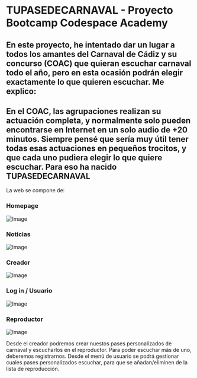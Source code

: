 # TUPASEDECARNAVAL - Proyecto Bootcamp Codespace Academy
## En este proyecto, he intentado dar un lugar a todos los amantes del Carnaval de Cádiz y su concurso (COAC) que quieran escuchar carnaval todo el año, pero en esta ocasión podrán elegir exactamente lo que quieren escuchar. Me explico:

## En el COAC, las agrupaciones realizan su actuación completa, y normalmente solo pueden encontrarse en Internet en un solo audio de +20 minutos. Siempre pensé que sería muy útil tener todas esas actuaciones en pequeños trocitos, y que cada uno pudiera elegir lo que quiere escuchar. Para eso ha nacido TUPASEDECARNAVAL

La web se compone de:
### Homepage

![Image](https://i.ibb.co/hWf6vQW/home.png)
### Noticias
![Image](https://i.ibb.co/fGmSgjF/news.png)
### Creador
![Image](https://i.ibb.co/4fSQDxv/creador.png)
### Log in / Usuario
![Image](https://i.ibb.co/R47bdXD/login.png)
### Reproductor
![Image](https://i.ibb.co/hKXGMCy/image.png)


Desde el creador podremos crear nuestos pases personalizados de carnaval y escucharlos en el reproductor. Para poder escuchar más de uno, deberemos registrarnos. Desde el menú de usuario se podrá gestionar cuales pases personalizados escuchar, para que se añadan/eliminen de la lista de reproducción.
